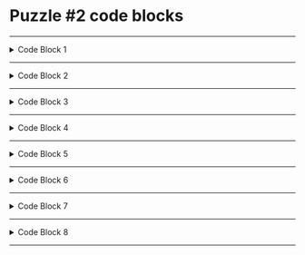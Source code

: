 
# Puzzle #2 code blocks


---
<details>
<summary>Code Block 1</summary>

<sub>

```
    metadata {
      name = "Airport historization and filter"
      description = "Filter name and coordinates of airports and hisorize data"
      tags = ["historize", "filter", "DeltaLake"]
      feed = historize-airport
    }

```
</sub>

</details>

---

<details>
<summary>Code Block 2</summary>

<sub>

```
    metadata {
      name = "Airport elevation"
      description = "Write airport elevation in meters to Parquet file"
      feed = download-airport
    }
```

</sub>

</details>

---

<details>
<summary>Code Block 3</summary>

<sub>

```
    metadata {
      name = "Staging file of Airport location data"
      description = "contains beside GPS coordiantes, elevation, continent, country, region"
      layer = "staging"
      subjectArea = "airports"
      tags = ["aviation", "airport", "location"]
    }
```
</sub>

</details>

---


<details>
<summary>Code Block 4</summary>

<sub>

```
${env.datalakeprefix}
```
</sub>

</details>

---


<details>
<summary>Code Block 5</summary>

<sub>

```
${templates.dataLake}
```
</sub>

</details>

---

<details>
<summary>Code Block 6</summary>

<sub>

```
    metadata {
      name = "Airport locations"
      description = "airport names and locations"
      layer = "integration"
      subjectArea = "airports"
      tags = ["aviation", "airport", "location"]
    }
```
</sub>

</details>

---

<details>
<summary>Code Block 7</summary>

<sub>

```
   metadata {
     name = "Airport injection"
     description = "download airport data and write into CSV"
     tags = ["download", "websource"]
     feed = download-airport
   }
```
</sub>

</details>

---

<details>
<summary>Code Block 8</summary>

<sub>

```
    metadata {
      name = "Calculated Airport elevation in meters"
      description = "contains beside GPS coordiantes, elevation, continent, country, region"
      layer = "staging"
      subjectArea = "airports"
      tags = ["aviation", "airport", "location"]
    }
```
</sub>

</details>

---



